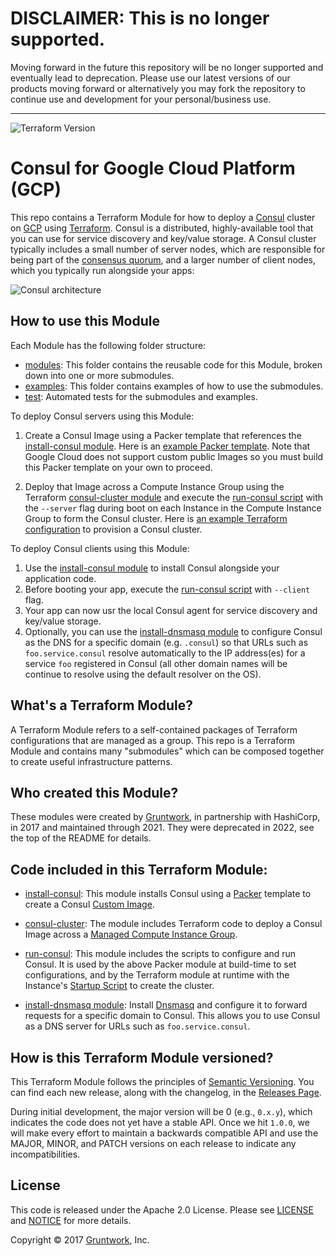 # DISCLAIMER: This is no longer supported.
Moving forward in the future this repository will be no longer supported and eventually lead to
deprecation. Please use our latest versions of our products moving forward or alternatively you
may fork the repository to continue use and development for your personal/business use.

---
![Terraform Version](https://img.shields.io/badge/tf-%3E%3D0.12.0-blue.svg)

# Consul for Google Cloud Platform (GCP)

This repo contains a Terraform Module for how to deploy a [Consul](https://www.consul.io/) cluster on
[GCP](https://cloud.google.com/) using [Terraform](https://www.terraform.io/). Consul is a distributed, highly-available
tool that you can use for service discovery and key/value storage. A Consul cluster typically includes a small number
of server nodes, which are responsible for being part of the [consensus
quorum](https://www.consul.io/docs/architecture/consensus), and a larger number of client nodes, which you typically
run alongside your apps:

![Consul architecture](https://github.com/hashicorp/terraform-google-consul/blob/master/_docs/architecture.png?raw=true)

## How to use this Module

Each Module has the following folder structure:

- [modules](https://github.com/hashicorp/terraform-google-consul/tree/master/modules): This folder contains the reusable
  code for this Module, broken down into one or more submodules.
- [examples](https://github.com/hashicorp/terraform-google-consul/tree/master/examples): This folder contains examples
  of how to use the submodules.
- [test](https://github.com/hashicorp/terraform-google-consul/tree/master/test): Automated tests for the submodules and
  examples.

To deploy Consul servers using this Module:

1. Create a Consul Image using a Packer template that references the [install-consul module](https://github.com/hashicorp/terraform-google-consul/tree/master/modules/install-consul).
   Here is an [example Packer template](https://github.com/hashicorp/terraform-google-consul/tree/master/examples/consul-image#quick-start). Note that Google Cloud does not support custom
   public Images so you must build this Packer template on your own to proceed.

1. Deploy that Image across a Compute Instance Group using the Terraform [consul-cluster module](https://github.com/hashicorp/terraform-google-consul/tree/master/modules/consul-cluster)
   and execute the [run-consul script](https://github.com/hashicorp/terraform-google-consul/tree/master/modules/run-consul) with the `--server` flag during boot on each
   Instance in the Compute Instance Group to form the Consul cluster. Here is [an example Terraform
   configuration](https://github.com/hashicorp/terraform-google-consul/tree/master/examples/root-example#quick-start) to provision a Consul cluster.

To deploy Consul clients using this Module:

1. Use the [install-consul module](https://github.com/hashicorp/terraform-google-consul/tree/master/modules/install-consul) to install Consul alongside your application code.
1. Before booting your app, execute the [run-consul script](https://github.com/hashicorp/terraform-google-consul/tree/master/modules/run-consul) with `--client` flag.
1. Your app can now usr the local Consul agent for service discovery and key/value storage.
1. Optionally, you can use the [install-dnsmasq module](https://github.com/hashicorp/terraform-google-consul/tree/master/modules/install-dnsmasq) to configure Consul as the DNS for a
   specific domain (e.g. `.consul`) so that URLs such as `foo.service.consul` resolve automatically to the IP
   address(es) for a service `foo` registered in Consul (all other domain names will be continue to resolve using the
   default resolver on the OS).

## What's a Terraform Module?

A Terraform Module refers to a self-contained packages of Terraform configurations that are managed as a group. This repo
is a Terraform Module and contains many "submodules" which can be composed together to create useful infrastructure patterns.

## Who created this Module?

These modules were created by [Gruntwork](http://www.gruntwork.io/?ref=repo_gcp_consul), in partnership with HashiCorp, in 2017 and maintained through 2021. They were deprecated in 2022, see the top of the README for details.


## Code included in this Terraform Module:

- [install-consul](https://github.com/hashicorp/terraform-google-consul/tree/master/modules/install-consul): This module installs Consul using a [Packer](https://www.packer.io/)
  template to create a Consul [Custom Image](https://cloud.google.com/compute/docs/images).

- [consul-cluster](https://github.com/hashicorp/terraform-google-consul/tree/master/modules/consul-cluster): The module includes Terraform code to deploy a Consul Image across a [Managed
  Compute Instance Group](https://cloud.google.com/compute/docs/instance-groups/).

- [run-consul](https://github.com/hashicorp/terraform-google-consul/tree/master/modules/run-consul): This module includes the scripts to configure and run Consul. It is used
  by the above Packer module at build-time to set configurations, and by the Terraform module at runtime
  with the Instance's [Startup Script](https://cloud.google.com/compute/docs/startupscript) to create the cluster.

- [install-dnsmasq module](https://github.com/hashicorp/terraform-google-consul/tree/master/modules/install-dnsmasq): Install [Dnsmasq](http://www.thekelleys.org.uk/dnsmasq/doc.html)
  and configure it to forward requests for a specific domain to Consul. This allows you to use Consul as a DNS server
  for URLs such as `foo.service.consul`.


## How is this Terraform Module versioned?

This Terraform Module follows the principles of [Semantic Versioning](http://semver.org/). You can find each new release,
along with the changelog, in the [Releases Page](https://github.com/hashicorp/terraform-google-consul/releases).

During initial development, the major version will be 0 (e.g., `0.x.y`), which indicates the code does not yet have a
stable API. Once we hit `1.0.0`, we will make every effort to maintain a backwards compatible API and use the MAJOR,
MINOR, and PATCH versions on each release to indicate any incompatibilities.

## License

This code is released under the Apache 2.0 License. Please see [LICENSE](https://github.com/hashicorp/terraform-google-consul/tree/master/LICENSE) and [NOTICE](https://github.com/hashicorp/terraform-google-consul/tree/master/NOTICE) for more
details.

Copyright &copy; 2017 [Gruntwork](https://www.gruntwork.io/?ref=repo_gcp_consul), Inc.
